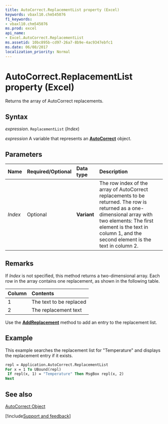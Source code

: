 ```yaml
---
title: AutoCorrect.ReplacementList property (Excel)
keywords: vbaxl10.chm545076
f1_keywords:
- vbaxl10.chm545076
ms.prod: excel
api_name:
- Excel.AutoCorrect.ReplacementList
ms.assetid: 10bc895b-cd97-26a7-8b9e-4ac9347ebfc1
ms.date: 06/08/2017
localization_priority: Normal
---
```



# AutoCorrect.ReplacementList property (Excel)

Returns the array of AutoCorrect replacements.


## Syntax

_expression_. `ReplacementList` (_Index_)

_expression_ A variable that represents an **[AutoCorrect](Excel.AutoCorrect(object).md)** object.


## Parameters



|Name|Required/Optional|Data type|Description|
|:-----|:-----|:-----|:-----|
| _Index_|Optional| **Variant**|The row index of the array of AutoCorrect replacements to be returned. The row is returned as a one-dimensional array with two elements: The first element is the text in column 1, and the second element is the text in column 2.|

## Remarks

If  _Index_ is not specified, this method returns a two-dimensional array. Each row in the array contains one replacement, as shown in the following table.



|**Column**|**Contents**|
|:-----|:-----|
|1|The text to be replaced|
|2|The replacement text|

Use the  **[AddReplacement](Excel.AutoCorrect.AddReplacement.md)** method to add an entry to the replacement list.


## Example

This example searches the replacement list for "Temperature" and displays the replacement entry if it exists.


```vb
repl = Application.AutoCorrect.ReplacementList 
For x = 1 To UBound(repl) 
 If repl(x, 1) = "Temperature" Then MsgBox repl(x, 2) 
Next
```


## See also


[AutoCorrect Object](Excel.AutoCorrect(object).md)

[!include[Support and feedback](~/includes/feedback-boilerplate.md)]